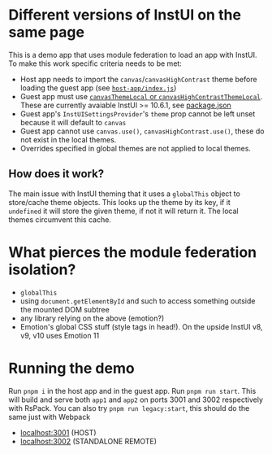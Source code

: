 # Different versions of InstUI on the same page

This is a demo app that uses module federation to load an app with InstUI. To make this work specific criteria needs to be met:

- Host app needs to import the `canvas`/`canvasHighContrast` theme before loading the guest app (see [`host-app/index.js`](https://github.com/matyasf/module-federation-instui/blob/main/host-app/src/index.js#L9))
- Guest app must use [`canvasThemeLocal` or `canvasHighContrastThemeLocal`](https://github.com/matyasf/module-federation-instui/blob/main/guest-app/src/App.js#L5). These are currently avaiable InstUI >= 10.6.1, see [package.json](https://github.com/matyasf/module-federation-instui/blob/main/guest-app/package.json#L13)
- Guest app's `InstUISettingsProvider`'s `theme` prop cannot be left unset because it will default to `canvas`
- Guest app cannot use `canvas.use()`, `canvasHighContrast.use()`, these do not exist in the local themes.
- Overrides specified in global themes are not applied to local themes.

## How does it work?

The main issue with InstUI theming that it uses a `globalThis` object to store/cache theme objects. This looks up the theme by its key, if it `undefined` it will store the given theme, if not it will return it. The local themes circumvent this cache.

# What pierces the module federation isolation?

- `globalThis`
- using `document.getElementById` and such to access something outside the mounted DOM subtree
- any library relying on the above (emotion?)
- Emotion's global CSS stuff (style tags in head!). On the upside InstUI v8, v9, v10 uses Emotion 11

# Running the demo

Run `pnpm i` in the host app and in the guest app. Run `pnpm run start`. This will build and serve both `app1` and `app2` on ports 3001 and 3002 respectively with RsPack.
You can also try `pnpm run legacy:start`, this should do the same just with Webpack

- [localhost:3001](http://localhost:3001/) (HOST)
- [localhost:3002](http://localhost:3002/) (STANDALONE REMOTE)
